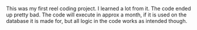This was my first reel coding project. I learned a lot from it. The code ended up pretty bad. The code will execute in approx a month, if it is used on the database it is made for, but all logic in the code works as intended though.
